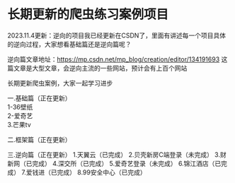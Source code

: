 # 长期更新的爬虫练习案例项目
2023.11.4更新：逆向的项目我已经更新在CSDN了，里面有讲述每一个项目具体的逆向过程，大家想看基础篇还是逆向篇呢？

逆向篇文章地址：https://mp.csdn.net/mp_blog/creation/editor/134191693
这篇文章是大型文章，会逆向主流的一些网站，预计会有上百个网站

长期更新爬虫案例，大家一起学习进步  

一.基础篇（正在更新）  
1-36壁纸  
2-爱奇艺  
3.芒果tv  


二.框架篇（正在更新）  



三.逆向篇（正在更新）
1.天翼云（已完成）
2.贝壳新房C端登录（未完成）
3.财新网（已完成）
4.深交所（已完成）
5.爱奇艺登录（未完成）
6.锦江酒店（已完成）
7.爱钱进（已完成）
8.99安全中心（已完成）
